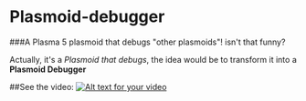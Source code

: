 # Plasmoid-debugger
###A Plasma 5 plasmoid that debugs "other plasmoids"! isn't that funny?

Actually, it's a *Plasmoid that debugs*, the idea would be to transform it into a **Plasmoid Debugger**

##See the video:
[![Alt text for your video](http://img.youtube.com/vi/o9rfqb72pyI/0.jpg)](http://www.youtube.com/watch?v=o9rfqb72pyI)
